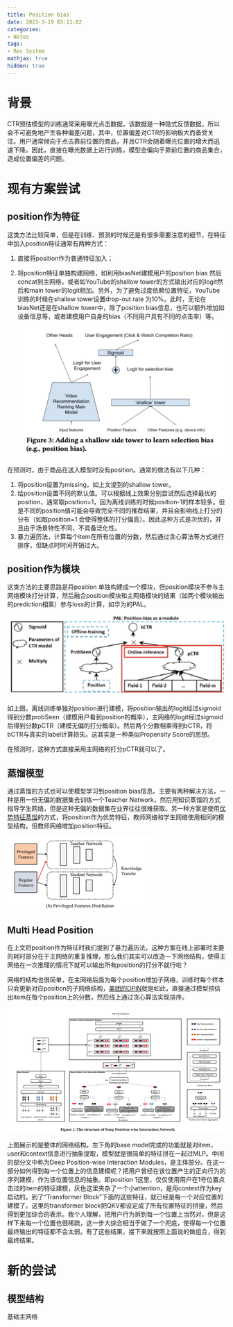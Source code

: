 ```yaml
---
title: Position bias
date: 2023-3-19 03:11:02
categories:
- Notes
tags:
- Rec System
mathjax: true
hidden: true
---
```


# 背景

CTR预估模型的训练通常采用曝光点击数据，该数据是一种隐式反馈数据，所以会不可避免地产生各种偏差问题，其中，位置偏差对CTR的影响极大而备受关注。用户通常倾向于点击靠前位置的商品，并且CTR会随着曝光位置的增大而迅速下降。因此，直接在曝光数据上进行训练，模型会偏向于靠前位置的商品集合，造成位置偏差的问题。

# 现有方案尝试

## position作为特征

这类方法比较简单，但是在训练、预测的时候还是有很多需要注意的细节，在特征中加入position特征通常有两种方式：

1. 直接将position作为普通特征加入；

2. 将position特征单独构建网络，如利用biasNet建模用户的position bias 然后concat到主网络，或者如YouTube的shallow tower的方式输出对应的logit然后和main tower的logit相加。另外，为了避免过度依赖位置特征，YouTube训练的时候在shallow tower设置drop-out rate 为10%。此时，无论在biasNet还是在shallow tower中，除了position bias信息，也可以额外增加如设备信息等，或者建模用户自身的bias（不同用户具有不同的点击率）等。

   <img src="0319/6638ee4bd90bbabe13ba4cc62b3799b0.png" alt="6638ee4bd90bbabe13ba4cc62b3799b0.png" style="zoom:50%;" />

在预测时，由于商品在送入模型时没有position。通常的做法有以下几种：

1. 将position设置为missing，如上文提到的shallow tower。
2. 给position设置不同的默认值。可以根据线上效果分别尝试然后选择最优的position，通常取position=1，因为离线训练的时候position-1的样本较多。但是不同的position值可能会导致完全不同的推荐结果，并且会影响线上打分的分布（如取position=1 会使得整体的打分偏高）。因此这种方式是次优的，并且由于场景特性不同，不具备泛化性。
3. 暴力遍历法，计算每个item在所有位置的分数，然后通过贪心算法等方式进行排序，但缺点时时间开销过大。

## position作为模块

这类方法的主要思路是将position 单独构建成一个模块，但position模块不参与主网络模块打分计算，然后融合position模块和主网络模块的结果（如两个模块输出的prediction相乘）参与loss的计算，如华为的PAL。

<img src="0319/484a9c208df843f73210dcba71aa8d4b.png" alt="484a9c208df843f73210dcba71aa8d4b.png" style="zoom: 50%;" />

如上图，离线训练单独对position进行建模，将position输出的logit经过sigmoid得到分数probSeen（建模用户看到position的概率），主网络的logit经过sigmoid后得到分数pCTR（建模无偏的打分概率）。然后两个分数相乘得到bCTR，将bCTR与真实的label计算损失。这其实是一种类似Propensity Score的思想。

在预测时，这种方式直接采用主网络的打分pCTR就可以了。

## 蒸馏模型

通过蒸馏的方式也可以使模型学习到position bias信息。主要有两种解决方法，一种是用一份无偏的数据集去训练一个Teacher Network，然后用知识蒸馏的方式指导学生网络，但是这种无偏的数据集在业界往往很难获取。另一种方案是使用[优势特征蒸馏](https://arxiv.org/abs/1907.05171)的方式，将position作为优势特征，教师网络和学生网络使用相同的模型结构，但教师网络增加position特征。

![image-20230505221522918](0319/image-20230505221522918.png)

## Multi Head Position

在上文将position作为特征时我们提到了暴力遍历法，这种方案在线上部署时主要的耗时部分在于主网络的重复推理，那么我们其实可以改造一下网络结构，使得主网络在一次推理的情况下就可以输出所有position的打分不就行啦？

网络的结构也很简单，在主网络后面为每个position增加子网络，训练时每个样本只会更新对应position的子网络结构，[美团的DPIN](https://arxiv.org/pdf/2106.05482.pdf)就是如此，直接通过模型预估出item在每个position上的分数，然后线上通过贪心算法实现排序。

<img src="0319/image-20230505224406761.png" alt="image-20230505224406761"  />

上图展示的是整体的网络结构。左下角的base model完成的功能就是对item，user和context信息进行抽象提取，模型就是很简单的特征拼在一起过MLP。中间的部分文中称为Deep Position-wise Interaction Modules，是主体部分。在这一部分如何得到每一个位置上的信息建模呢？把用户曾经在该位置产生的正向行为的序列建模，作为该位置信息的抽象。即position 1这里，仅仅使用用户在1号位置点击过的item的特征建模，灰色这里夹杂了一个小attention，是用context作为key启动的。到了“Transformer Block”下面的这些特征，就已经是每一个对应位置的建模了。这里的transformer block把QKV都设定成了所有位置特征的拼接，然后得到更加综合的表示。我个人理解，把用户行为拆到每一个位置上当然对，但是这样下来每一个位置也很稀疏，这一步大综合相当于做了一个兜底，使得每一个位置最终输出的特征都不会太弱。有了这些结果，接下来就按照上面说的做组合，得到最终结果。

# 新的尝试

## 模型结构

基础主网络

